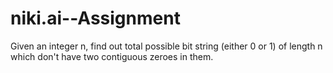 # niki.ai--Assignment
Given an integer n, find out total possible bit string (either 0 or 1) of length n which don't have two contiguous zeroes in them.
